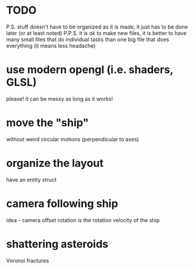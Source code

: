 # TODO
P.S. stuff doesn't have to be organized as it is made, it just has to be done later (or at least noted)
P.P.S. it is ok to make new files, it is better to have many small files that do individual tasks than one big file that does everything (it means less headache)
# use modern opengl (i.e. shaders, GLSL)
  please! it can be messy as long as it works!
# move the "ship"
  without weird circular motions (perpendicular to axes)
# organize the layout
  have an entity struct
# camera following ship
  idea - camera offset rotation is the rotation velocity of the ship
# shattering asteroids
  Voronoi fractures
